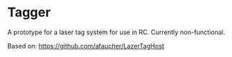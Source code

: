# Tagger

A prototype for a laser tag system for use in RC.  Currently non-functional.

Based on: https://github.com/afaucher/LazerTagHost
